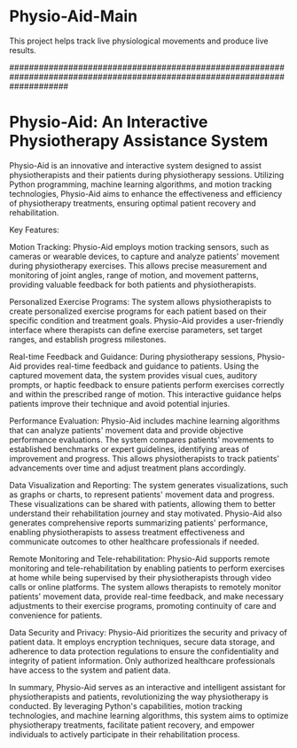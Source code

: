 # Physio-Aid-Main
This project helps track live physiological movements and produce live results.

############################################################################################################################


<h1> Physio-Aid: An Interactive Physiotherapy Assistance System </h1>

Physio-Aid is an innovative and interactive system designed to assist physiotherapists and their patients during physiotherapy sessions. Utilizing Python programming, machine learning algorithms, and motion tracking technologies, Physio-Aid aims to enhance the effectiveness and efficiency of physiotherapy treatments, ensuring optimal patient recovery and rehabilitation.

Key Features:

Motion Tracking: Physio-Aid employs motion tracking sensors, such as cameras or wearable devices, to capture and analyze patients' movement during physiotherapy exercises. This allows precise measurement and monitoring of joint angles, range of motion, and movement patterns, providing valuable feedback for both patients and physiotherapists.

Personalized Exercise Programs: The system allows physiotherapists to create personalized exercise programs for each patient based on their specific condition and treatment goals. Physio-Aid provides a user-friendly interface where therapists can define exercise parameters, set target ranges, and establish progress milestones.

Real-time Feedback and Guidance: During physiotherapy sessions, Physio-Aid provides real-time feedback and guidance to patients. Using the captured movement data, the system provides visual cues, auditory prompts, or haptic feedback to ensure patients perform exercises correctly and within the prescribed range of motion. This interactive guidance helps patients improve their technique and avoid potential injuries.

Performance Evaluation: Physio-Aid includes machine learning algorithms that can analyze patients' movement data and provide objective performance evaluations. The system compares patients' movements to established benchmarks or expert guidelines, identifying areas of improvement and progress. This allows physiotherapists to track patients' advancements over time and adjust treatment plans accordingly.

Data Visualization and Reporting: The system generates visualizations, such as graphs or charts, to represent patients' movement data and progress. These visualizations can be shared with patients, allowing them to better understand their rehabilitation journey and stay motivated. Physio-Aid also generates comprehensive reports summarizing patients' performance, enabling physiotherapists to assess treatment effectiveness and communicate outcomes to other healthcare professionals if needed.

Remote Monitoring and Tele-rehabilitation: Physio-Aid supports remote monitoring and tele-rehabilitation by enabling patients to perform exercises at home while being supervised by their physiotherapists through video calls or online platforms. The system allows therapists to remotely monitor patients' movement data, provide real-time feedback, and make necessary adjustments to their exercise programs, promoting continuity of care and convenience for patients.

Data Security and Privacy: Physio-Aid prioritizes the security and privacy of patient data. It employs encryption techniques, secure data storage, and adherence to data protection regulations to ensure the confidentiality and integrity of patient information. Only authorized healthcare professionals have access to the system and patient data.

In summary, Physio-Aid serves as an interactive and intelligent assistant for physiotherapists and patients, revolutionizing the way physiotherapy is conducted. By leveraging Python's capabilities, motion tracking technologies, and machine learning algorithms, this system aims to optimize physiotherapy treatments, facilitate patient recovery, and empower individuals to actively participate in their rehabilitation process.
